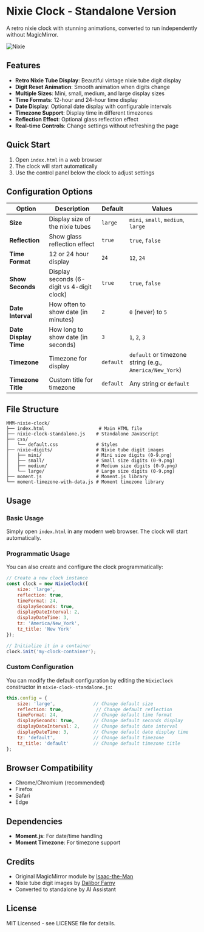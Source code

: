 # Nixie Clock - Standalone Version

A retro nixie clock with stunning animations, converted to run independently without MagicMirror.

![Nixie](screenshots/nixie.PNG)

## Features

- **Retro Nixie Tube Display**: Beautiful vintage nixie tube digit display
- **Digit Reset Animation**: Smooth animation when digits change
- **Multiple Sizes**: Mini, small, medium, and large display sizes
- **Time Formats**: 12-hour and 24-hour time display
- **Date Display**: Optional date display with configurable intervals
- **Timezone Support**: Display time in different timezones
- **Reflection Effect**: Optional glass reflection effect
- **Real-time Controls**: Change settings without refreshing the page

## Quick Start

1. Open `index.html` in a web browser
2. The clock will start automatically
3. Use the control panel below the clock to adjust settings

## Configuration Options

| Option | Description | Default | Values |
|--------|-------------|---------|--------|
| **Size** | Display size of the nixie tubes | `large` | `mini`, `small`, `medium`, `large` |
| **Reflection** | Show glass reflection effect | `true` | `true`, `false` |
| **Time Format** | 12 or 24 hour display | `24` | `12`, `24` |
| **Show Seconds** | Display seconds (6-digit vs 4-digit clock) | `true` | `true`, `false` |
| **Date Interval** | How often to show date (in minutes) | `2` | `0` (never) to `5` |
| **Date Display Time** | How long to show date (in seconds) | `3` | `1`, `2`, `3` |
| **Timezone** | Timezone for display | `default` | `default` or timezone string (e.g., `America/New_York`) |
| **Timezone Title** | Custom title for timezone | `default` | Any string or `default` |

## File Structure

```
MMM-nixie-clock/
├── index.html                    # Main HTML file
├── nixie-clock-standalone.js    # Standalone JavaScript
├── css/
│   └── default.css              # Styles
├── nixie-digits/                # Nixie tube digit images
│   ├── mini/                    # Mini size digits (0-9.png)
│   ├── small/                   # Small size digits (0-9.png)
│   ├── medium/                  # Medium size digits (0-9.png)
│   └── large/                   # Large size digits (0-9.png)
├── moment.js                    # Moment.js library
└── moment-timezone-with-data.js # Moment timezone library
```

## Usage

### Basic Usage

Simply open `index.html` in any modern web browser. The clock will start automatically.

### Programmatic Usage

You can also create and configure the clock programmatically:

```javascript
// Create a new clock instance
const clock = new NixieClock({
    size: 'large',
    reflection: true,
    timeFormat: 24,
    displaySeconds: true,
    displayDateInterval: 2,
    displayDateTime: 3,
    tz: 'America/New_York',
    tz_title: 'New York'
});

// Initialize it in a container
clock.init('my-clock-container');
```

### Custom Configuration

You can modify the default configuration by editing the `NixieClock` constructor in `nixie-clock-standalone.js`:

```javascript
this.config = {
    size: 'large',              // Change default size
    reflection: true,            // Change default reflection
    timeFormat: 24,             // Change default time format
    displaySeconds: true,       // Change default seconds display
    displayDateInterval: 2,     // Change default date interval
    displayDateTime: 3,         // Change default date display time
    tz: 'default',              // Change default timezone
    tz_title: 'default'         // Change default timezone title
};
```

## Browser Compatibility

- Chrome/Chromium (recommended)
- Firefox
- Safari
- Edge

## Dependencies

- **Moment.js**: For date/time handling
- **Moment Timezone**: For timezone support

## Credits

- Original MagicMirror module by [Isaac-the-Man](https://github.com/Isaac-the-Man/MMM-nixie-clock)
- Nixie tube digit images by [Dalibor Farny](https://www.daliborfarny.com/)
- Converted to standalone by AI Assistant

## License

MIT Licensed - see LICENSE file for details.
